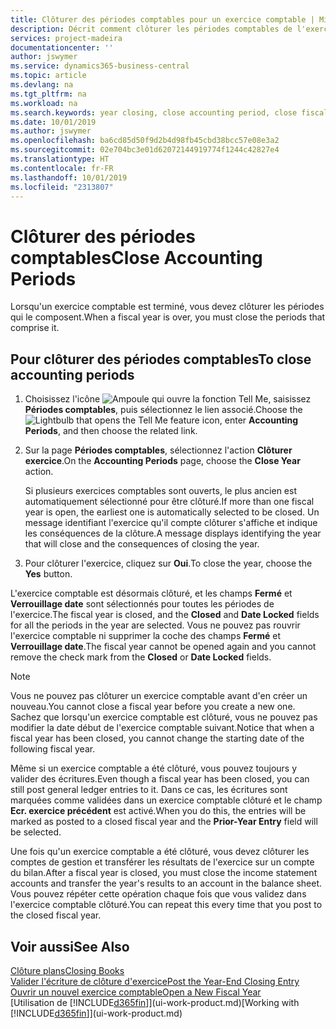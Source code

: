 ```yaml
---
title: Clôturer des périodes comptables pour un exercice comptable | Microsoft Docs
description: Décrit comment clôturer les périodes comptables de l'exercice comptable.
services: project-madeira
documentationcenter: ''
author: jswymer
ms.service: dynamics365-business-central
ms.topic: article
ms.devlang: na
ms.tgt_pltfrm: na
ms.workload: na
ms.search.keywords: year closing, close accounting period, close fiscal year, bank account detailed trial balance
ms.date: 10/01/2019
ms.author: jswymer
ms.openlocfilehash: ba6cd85d50f9d2b4d98fb45cbd38bcc57e08e3a2
ms.sourcegitcommit: 02e704bc3e01d62072144919774f1244c42827e4
ms.translationtype: HT
ms.contentlocale: fr-FR
ms.lasthandoff: 10/01/2019
ms.locfileid: "2313807"
---
```

# <a name="close-accounting-periods"></a><span data-ttu-id="c5f4c-103">Clôturer des périodes comptables</span><span class="sxs-lookup"><span data-stu-id="c5f4c-103">Close Accounting Periods</span></span>
<span data-ttu-id="c5f4c-104">Lorsqu'un exercice comptable est terminé, vous devez clôturer les périodes qui le composent.</span><span class="sxs-lookup"><span data-stu-id="c5f4c-104">When a fiscal year is over, you must close the periods that comprise it.</span></span>

## <a name="to-close-accounting-periods"></a><span data-ttu-id="c5f4c-105">Pour clôturer des périodes comptables</span><span class="sxs-lookup"><span data-stu-id="c5f4c-105">To close accounting periods</span></span>
1. <span data-ttu-id="c5f4c-106">Choisissez l'icône ![Ampoule qui ouvre la fonction Tell Me](media/ui-search/search_small.png "Dites-moi ce que vous voulez faire"), saisissez **Périodes comptables**, puis sélectionnez le lien associé.</span><span class="sxs-lookup"><span data-stu-id="c5f4c-106">Choose the ![Lightbulb that opens the Tell Me feature](media/ui-search/search_small.png "Tell me what you want to do") icon, enter **Accounting Periods**, and then choose the related link.</span></span>
2. <span data-ttu-id="c5f4c-107">Sur la page **Périodes comptables**, sélectionnez l'action **Clôturer exercice**.</span><span class="sxs-lookup"><span data-stu-id="c5f4c-107">On the **Accounting Periods** page, choose the **Close Year** action.</span></span>

    <span data-ttu-id="c5f4c-108">Si plusieurs exercices comptables sont ouverts, le plus ancien est automatiquement sélectionné pour être clôturé.</span><span class="sxs-lookup"><span data-stu-id="c5f4c-108">If more than one fiscal year is open, the earliest one is automatically selected to be closed.</span></span> <span data-ttu-id="c5f4c-109">Un message identifiant l'exercice qu'il compte clôturer s'affiche et indique les conséquences de la clôture.</span><span class="sxs-lookup"><span data-stu-id="c5f4c-109">A message displays identifying the year that will close and the consequences of closing the year.</span></span>
3. <span data-ttu-id="c5f4c-110">Pour clôturer l'exercice, cliquez sur **Oui**.</span><span class="sxs-lookup"><span data-stu-id="c5f4c-110">To close the year, choose the **Yes** button.</span></span>

<span data-ttu-id="c5f4c-111">L'exercice comptable est désormais clôturé, et les champs **Fermé** et **Verrouillage date** sont sélectionnés pour toutes les périodes de l'exercice.</span><span class="sxs-lookup"><span data-stu-id="c5f4c-111">The fiscal year is closed, and the **Closed** and **Date Locked** fields for all the periods in the year are selected.</span></span> <span data-ttu-id="c5f4c-112">Vous ne pouvez pas rouvrir l'exercice comptable ni supprimer la coche des champs **Fermé** et **Verrouillage date**.</span><span class="sxs-lookup"><span data-stu-id="c5f4c-112">The fiscal year cannot be opened again and you cannot remove the check mark from the **Closed** or **Date Locked** fields.</span></span>

> [!NOTE]  
>   <span data-ttu-id="c5f4c-113">Vous ne pouvez pas clôturer un exercice comptable avant d'en créer un nouveau.</span><span class="sxs-lookup"><span data-stu-id="c5f4c-113">You cannot close a fiscal year before you create a new one.</span></span> <span data-ttu-id="c5f4c-114">Sachez que lorsqu'un exercice comptable est clôturé, vous ne pouvez pas modifier la date début de l'exercice comptable suivant.</span><span class="sxs-lookup"><span data-stu-id="c5f4c-114">Notice that when a fiscal year has been closed, you cannot change the starting date of the following fiscal year.</span></span>

<span data-ttu-id="c5f4c-115">Même si un exercice comptable a été clôturé, vous pouvez toujours y valider des écritures.</span><span class="sxs-lookup"><span data-stu-id="c5f4c-115">Even though a fiscal year has been closed, you can still post general ledger entries to it.</span></span> <span data-ttu-id="c5f4c-116">Dans ce cas, les écritures sont marquées comme validées dans un exercice comptable clôturé et le champ **Ecr. exercice précédent** est activé.</span><span class="sxs-lookup"><span data-stu-id="c5f4c-116">When you do this, the entries will be marked as posted to a closed fiscal year and the **Prior-Year Entry** field will be selected.</span></span>

<span data-ttu-id="c5f4c-117">Une fois qu'un exercice comptable a été clôturé, vous devez clôturer les comptes de gestion et transférer les résultats de l'exercice sur un compte du bilan.</span><span class="sxs-lookup"><span data-stu-id="c5f4c-117">After a fiscal year is closed, you must close the income statement accounts and transfer the year's results to an account in the balance sheet.</span></span> <span data-ttu-id="c5f4c-118">Vous pouvez répéter cette opération chaque fois que vous validez dans l'exercice comptable clôturé.</span><span class="sxs-lookup"><span data-stu-id="c5f4c-118">You can repeat this every time that you post to the closed fiscal year.</span></span>

## <a name="see-also"></a><span data-ttu-id="c5f4c-119">Voir aussi</span><span class="sxs-lookup"><span data-stu-id="c5f4c-119">See Also</span></span>
[<span data-ttu-id="c5f4c-120">Clôture plans</span><span class="sxs-lookup"><span data-stu-id="c5f4c-120">Closing Books</span></span>](year-close-books.md)  
[<span data-ttu-id="c5f4c-121">Valider l'écriture de clôture d'exercice</span><span class="sxs-lookup"><span data-stu-id="c5f4c-121">Post the Year-End Closing Entry</span></span>](year-how-post-year-end-close-entry.md)  
[<span data-ttu-id="c5f4c-122">Ouvrir un nouvel exercice comptable</span><span class="sxs-lookup"><span data-stu-id="c5f4c-122">Open a New Fiscal Year</span></span>](finance-how-open-new-fiscal-year.md)  
<span data-ttu-id="c5f4c-123">[Utilisation de [!INCLUDE[d365fin](includes/d365fin_md.md)]](ui-work-product.md)</span><span class="sxs-lookup"><span data-stu-id="c5f4c-123">[Working with [!INCLUDE[d365fin](includes/d365fin_md.md)]](ui-work-product.md)</span></span>
